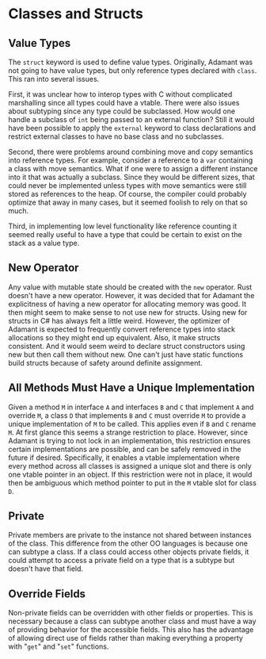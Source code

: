 # Classes and Structs

## Value Types

The `struct` keyword is used to define value types. Originally, Adamant was not going to have value types, but only reference types declared with `class`. This ran into several issues.

First, it was unclear how to interop types with C without complicated marshalling since all types could have a vtable. There were also issues about subtyping since any type could be subclassed. How would one handle a subclass of `int` being passed to an external function? Still it would have been possible to apply the `external` keyword to class declarations and restrict external classes to have no base class and no subclasses.

Second, there were problems around combining move and copy semantics into reference types. For example, consider a reference to a `var` containing a class with move semantics. What if one were to assign a different instance into it that was actually a subclass. Since they would be different sizes, that could never be implemented unless types with move semantics were still stored as references to the heap. Of course, the compiler could probably optimize that away in many cases, but it seemed foolish to rely on that so much.

Third, in implementing low level functionality like reference counting it seemed really useful to have a type that could be certain to exist on the stack as a value type.

## New Operator

Any value with mutable state should be created with the `new` operator. Rust doesn't have a new operator. However, it was decided that for Adamant the explicitness of having a new operator for allocating memory was good. It then might seem to make sense to not use new for structs. Using new for structs in C# has always felt a little weird. However, the optimizer of Adamant is expected to frequently convert reference types into stack allocations so they might end up equivalent. Also, it make structs consistent. And it would seem weird to declare struct constructors using new but then call them without new. One can't just have static functions build structs because of safety around definite assignment.

## All Methods Must Have a Unique Implementation

Given a method `M` in interface `A` and interfaces `B` and `C` that implement `A` and override `M`, a class `D` that implements `B` and `C` must override `M` to provide a unique implementation of `M` to be called. This applies even if `B` and `C` rename `M`. At first glance this seems a strange restriction to place. However, since Adamant is trying to not lock in an implementation, this restriction ensures certain implementations are possible, and can be safely removed in the future if desired. Specifically, it enables a vtable implementation where every method across all classes is assigned a unique slot and there is only one vtable pointer in an object. If this restriction were not in place, it would then be ambiguous which method pointer to put in the `M` vtable slot for class `D`.

## Private

Private members are private to the instance not shared between instances of the class. This difference from the other OO languages is because one can subtype a class. If a class could access other objects private fields, it could attempt to access a private field on a type that is a subtype but doesn't have that field.

## Override Fields

Non-private fields can be overridden with other fields or properties. This is necessary because a class can subtype another class and must have a way of providing behavior for the accessible fields. This also has the advantage of allowing direct use of fields rather than making everything a property with "`get`" and "`set`" functions.
